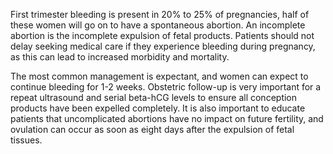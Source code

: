 First trimester bleeding is present in 20% to 25% of pregnancies, half of these women will go on to have a spontaneous abortion. An incomplete abortion is the incomplete expulsion of fetal products. Patients should not delay seeking medical care if they experience bleeding during pregnancy, as this can lead to increased morbidity and mortality.

The most common management is expectant, and women can expect to continue bleeding for 1-2 weeks. Obstetric follow-up is very important for a repeat ultrasound and serial beta-hCG levels to ensure all conception products have been expelled completely. It is also important to educate patients that uncomplicated abortions have no impact on future fertility, and ovulation can occur as soon as eight days after the expulsion of fetal tissues.
